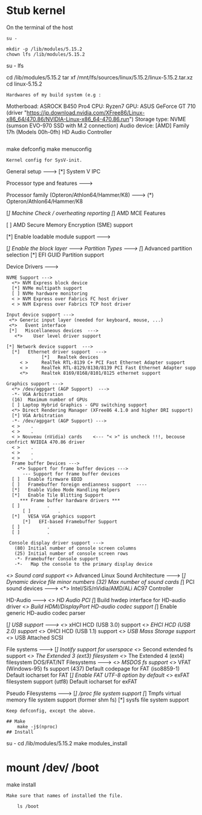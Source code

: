 # Stub kernel

On the terminal of the host
```
su -
```
```
mkdir -p /lib/modules/5.15.2
chown lfs /lib/modules/5.15.2

```
su - lfs

cd /lib/modules/5.15.2
tar xf /mnt/lfs/sources/linux/5.15.2/linux-5.15.2.tar.xz
cd linux-5.15.2
```
Hardwares of my build system (e.g :
```
Motherboad: ASROCK B450 Pro4
CPU: Ryzen7
GPU: ASUS GeForce GT 710 (driver "https://jp.download.nvidia.com/XFree86/Linux-x86_64/470.86/NVIDIA-Linux-x86_64-470.86.run")
Storage type: NVME (sumson EVO-970 SSD with M.2 connection)
Audio device: [AMD] Family 17h (Models 00h-0fh) HD Audio Controller
```
```
make defconfig
make menuconfig

```
Kernel config for SysV-init.
```
General setup  --->
    [*] System V IPC

Processor type and features  --->

   Processor family (Opteron/Athlon64/Hammer/K8)  --->
     (*) Opteron/Athlon64/Hammer/K8
     
   [*] Machine Check / overheating reporting 
   [*]   AMD MCE Features
   
   [ ] AMD Secure Memory Encryption (SME) support
      
[*] Enable loadable module support --->

[*] Enable the block layer --->
    Partition Types --->
      [*] Advanced partition selection
        [*] EFI GUID Partition support

Device Drivers --->

    NVME Support --->
      <*> NVM Express block device 
      [*] NVMe multipath support
      [ ] NVMe hardware monitoring
      < > NVM Express over Fabrics FC host driver
      < > NVM Express over Fabrics TCP host driver           

    Input device support --->
     <*> Generic input layer (needed for keyboard, mouse, ...) 
     <*>   Event interface
     [*]   Miscellaneous devices  ---> 
       <*>    User level driver support

    [*] Network device support  --->
      [*]   Ethernet driver support  --->
                 [*]   Realtek devices
		 < >     RealTek RTL-8139 C+ PCI Fast Ethernet Adapter support
		 < >     RealTek RTL-8129/8130/8139 PCI Fast Ethernet Adapter supp
		 <*>     Realtek 8169/8168/8101/8125 ethernet support

    Graphics support --->
      <*> /dev/agpgart (AGP Support)  --->
      -*- VGA Arbitration
      (16)  Maximum number of GPUs
      [ ] Laptop Hybrid Graphics - GPU switching support
      <*> Direct Rendering Manager (XFree86 4.1.0 and higher DRI support)
      [*] VGA Arbitration
      -*- /dev/agpgart (AGP Support) --->
      < >    .
      < >    .
      < > Nouveau (nVidia) cards    <--- "< >" is uncheck !!!, becouse confrict NVIDIA 470.86 driver 
      < >    .
      < >    .
      < >    .
      Frame buffer Devices --->
        <*> Support for frame buffer devices --->
          --- Support for frame buffer devices
	  [ ]   Enable firmware EDID
	  [ ]   Framebuffer foreign endianness support  ----
	  [*]   Enable Video Mode Handling Helpers
	  [*]   Enable Tile Blitting Support
	     *** Frame buffer hardware drivers ***
	  [ ]          .
          [ ]          .
	  [*]   VESA VGA graphics support
          [*]   EFI-based Framebuffer Support
	  [ ]          .
	  [ ]          .

     Console display driver support --->
       (80) Initial number of console screen columns
       (25) Initial number of console screen rows
       -*- Framebuffer Console support
       -*-   Map the console to the primary display device

   <*> Sound card support
       <*> Advanced Linux Sound Architecture --->
          [*] Dynamic device file minor numbers
          (32) Max number of sound cards
          [*] PCI sound devices  --->
            <*> Intel/SiS/nVidia/AMD/ALi AC97 Controller  
	    
   HD-Audio  --->
     <*> HD Audio PCI
     [*] Build hwdep interface for HD-audio driver
     <*> Build HDMI/DisplayPort HD-audio codec support 
     [*] Enable generic HD-audio codec parser

   [*] USB support  --->
     <*>     xHCI HCD (USB 3.0) support
     <*>     EHCI HCD (USB 2.0) support
     <*>     OHCI HCD (USB 1.1) support
     <*>     USB Mass Storage support
     <*>     USB Attached SCSI

File systems --->
    [*] Inotify support for userspace
    <*> Second extended fs support
    <*> The Extended 3 (ext3) filesystem
    <*> The Extended 4 (ext4) filesystem
    DOS/FAT/NT Filesystems  --->
      <*> MSDOS fs support
      <*> VFAT (Windows-95) fs support
      (437) Default codepage for FAT
      (iso8859-1) Default iocharset for FAT
      [*]   Enable FAT UTF-8 option by default 
      <*> exFAT filesystem support
      (utf8) Default iocharset for exFAT
 
Pseudo Filesystems --->
    [*] /proc file system support
    [*] Tmpfs virtual memory file system support (former shm fs)
    [*] sysfs file system support

```
Keep defconfig, except the above.

## Make
    make -j$(nproc)
## Install
```
su -
cd /lib/modules/5.15.2
make modules_install

# mount /dev/<EFI System Partition> /boot

make install
```
Make sure that names of installed the file.

    ls /boot
